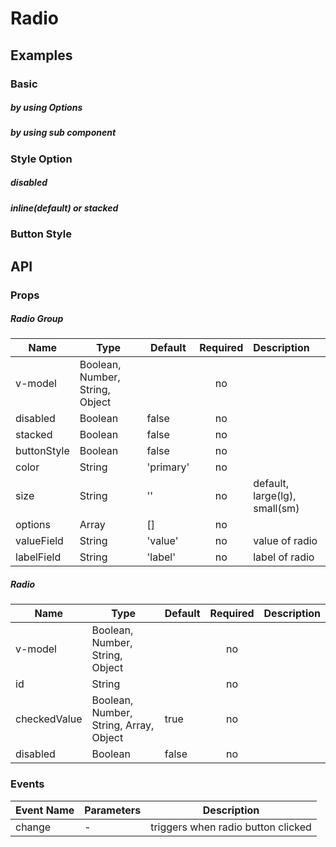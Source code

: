 # Radio

## Examples
### Basic
##### by using Options
<code-pen hash='ZMMEze' :height="200"></code-pen>

##### by using sub component
<code-pen hash='ZMMEze' :height="200"></code-pen>

### Style Option
##### disabled
<code-pen hash='ZMMEze' :height="200"></code-pen>

##### inline(default) or stacked
<code-pen hash='ZMMEze' :height="200"></code-pen>

### Button Style
<code-pen hash='ZMMEze' :height="200"></code-pen>

## API
### Props
##### Radio Group
| Name | Type | Default | Required | Description |
| ------ | ----------- | ------ |:-----:|:-------------|
| v-model | Boolean, Number, String, Object | | no | |
| disabled | Boolean | false | no | |
| stacked | Boolean | false | no | |
| buttonStyle | Boolean | false | no | |
| color | String | 'primary' | no |  |
| size | String | '' | no | default, large(lg), small(sm) |
| options | Array | [] | no | |
| valueField | String | 'value' | no | value of radio |
| labelField | String | 'label' | no | label of radio |

##### Radio
| Name | Type | Default | Required | Description |
| ------ | ----------- | ------ |:-----:|:-------------|
| v-model | Boolean, Number, String, Object | | no | |
| id | String |  | no | |
| checkedValue | Boolean, Number, String, Array, Object | true | no | |
| disabled | Boolean | false | no | |

### Events
| Event Name | Parameters | Description |
| ------ | ----------- | ------ |
| change | - | triggers when radio button clicked |
